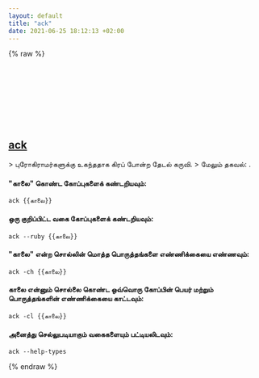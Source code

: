 ```yaml
---
layout: default
title: "ack"
date: 2021-06-25 18:12:13 +02:00
---
```

{% raw %}
<h2 id="ack">
  <a href="/ta/common/ack.html">ack</a> <a href="#ack"><svg class="icon">
    <use href="/assets/images/unicode_sprite.svg#link" />
  </svg></a>
</h2>
> புரோகிராமர்களுக்கு உகந்ததாக கிரப் போன்ற தேடல் கருவி.
> மேலும் தகவல்: <https://beyondgrep.com/documentation/>.

#### "காலை" கொண்ட கோப்புகளைக் கண்டறியவும்:
```shell
ack {{காலை}}
```
#### ஒரு குறிப்பிட்ட வகை கோப்புகளைக் கண்டறியவும்:
```shell
ack --ruby {{காலை}}
```
#### "காலை" என்ற சொல்லின் மொத்த பொருத்தங்களை எண்ணிக்கையை எண்ணவும்:
```shell
ack -ch {{காலை}}
```
#### காலை என்னும் சொல்லை கொண்ட ஒவ்வொரு கோப்பின் பெயர் மற்றும் பொருத்தங்களின் எண்ணிக்கையை காட்டவும்:
```shell
ack -cl {{காலை}}
```
#### அனைத்து செல்லுபடியாகும் வகைகளையும் பட்டியலிடவும்:
```shell
ack --help-types
```
{% endraw %}